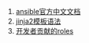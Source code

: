 
1. [ansible官方中文文档](http://www.ansible.com.cn/)
2. [jinja2模板语法](http://docs.jinkan.org/docs/jinja2/templates.html)
3. [开发者贡献的roles](https://galaxy.ansible.com/list#/roles?page=1&page_size=10)

